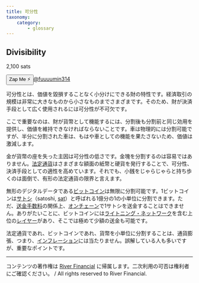 ```yaml
---
title: 可分性
taxonomy:
    category:
        - glossary
---
```


## Divisibility
2,100 sats

<div><button class="zap-button" data-npub="npub1u3rz86hzjejkh54mg04u20sxe62ps3nhtqy987n6yqv6sx52uhjsnkn4se" data-relays="wss://relay.damus.io,wss://relay.snort.social,wss://nostr.wine,wss://relay.nostr.band">Zap Me ⚡</button><a href="https://twitter.com/fuuuumin314">@fuuuumin314</a></div>

可分性とは、価値を毀損することなく小分けにできる財の特性です。経済取引の規模は非常に大きなものから小さなものまでさまざまです。そのため、財が決済手段として広く使用されるには可分性が不可欠です。

ここで重要なのは、財が貨幣として機能するには、分割後も分割前と同じ効用を提供し、価値を維持できなければならないことです。車は物理的には分割可能ですが、半分に分割された車は、もはや車としての機能を果たさないため、価値は激減します。

金が貨幣の座を失った主因は可分性の低さです。金塊を分割するのは容易ではありません。[法定通貨](https://lostinbitcoin.sakuraweb.com/glossary/fiat_currency/)はさまざまな額面の紙幣と硬貨を発行することで、可分性、決済手段としての適性を高めています。それでも、小銭をじゃらじゃらと持ち歩くのは面倒で、有形の法定通貨の限界と言えます。

無形のデジタルデータである[ビットコイン](https://lostinbitcoin.sakuraweb.com/glossary/bitcoin/)は無限に分割可能です。1ビットコインは[サトシ](https://lostinbitcoin.sakuraweb.com/glossary/satoshi/)（satoshi, [sat](https://lostinbitcoin.sakuraweb.com/glossary/sat/)）と呼ばれる1億分の1の小単位に分割できます。ただ、[送金手数料](https://lostinbitcoin.sakuraweb.com/glossary/transaction_fee/)の関係上、[オンチェーン](https://lostinbitcoin.sakuraweb.com/glossary/on_chain/)で1サトシを送金することはできません。ありがたいことに、ビットコインには[ライトニング・ネットワーク](https://lostinbitcoin.sakuraweb.com/glossary/lightning_network/)を含む上位の[レイヤー](https://lostinbitcoin.sakuraweb.com/glossary/layer/)があり、そこでは極めて少額の送金も可能です。

法定通貨であれ、ビットコインであれ、貨幣を小単位に分割することは、通貨膨張、つまり、[インフレーション](https://lostinbitcoin.sakuraweb.com/glossary/inflation/)には当たりません。誤解している人も多いですが、重要なポイントです。

---
コンテンツの著作権は [River Financial](https://river.com/) に帰属します。二次利用の可否は権利者にご確認ください。 / All rights reserved to River Financial.
